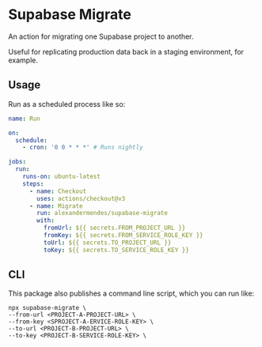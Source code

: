 # Supabase Migrate

An action for migrating one Supabase project to another.

Useful for replicating production data back in a staging environment, for example.

## Usage

Run as a scheduled process like so:

```yml
name: Run

on:
  schedule:
    - cron: '0 0 * * *' # Runs nightly

jobs:
  run:
    runs-on: ubuntu-latest
    steps:
      - name: Checkout
        uses: actions/checkout@v3
      - name: Migrate
        run: alexandermendes/supabase-migrate
        with:
          fromUrl: ${{ secrets.FROM_PROJECT_URL }}
          fromKey: ${{ secrets.FROM_SERVICE_ROLE_KEY }}
          toUrl: ${{ secrets.TO_PROJECT_URL }}
          toKey: ${{ secrets.TO_SERVICE_ROLE_KEY }}
```

## CLI

This package also publishes a command line script, which you can run like:

```text
npx supabase-migrate \
--from-url <PROJECT-A-PROJECT-URL> \
--from-key <SPROJECT-A-ERVICE-ROLE-KEY> \
--to-url <PROJECT-B-PROJECT-URL> \
--to-key <PROJECT-B-SERVICE-ROLE-KEY> \
```
